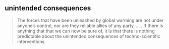 ## unintended consequences

  
> The forces that have been unleashed by global warming are not under anyone’s control, nor are they reliable allies of any party. ... . If there is anything that that we can now be sure of, it is that there is nothing predictable about the unintended consequences of techno-scientific interventions.  

